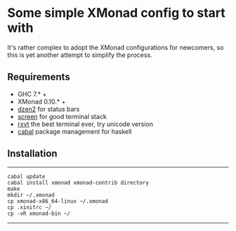 Some simple XMonad config to start with
=======

It's rather complex to adopt the XMonad configurations for newcomers, so this is yet another attempt to simplify the process.

Requirements
-------
* GHC 7.* +
* XMonad 0.10.* +
* [dzen2](https://github.com/robm/dzen) for status bars
* [screen](https://www.gnu.org/software/screen/) for good terminal stack
* [rxvt](http://sourceforge.net/projects/rxvt/) the best terminal ever, try unicode version
* [cabal](http://www.haskell.org/cabal/download.html) package management for haskell

Installation
-----

---

    cabal update
    cabal install xmonad xmonad-contrib directory
    make
    mkdir ~/.xmonad
    cp xmonad-x86_64-linux ~/.xmonad
    cp .xinitrc ~/
    cp -vR xmonad-bin ~/

---
